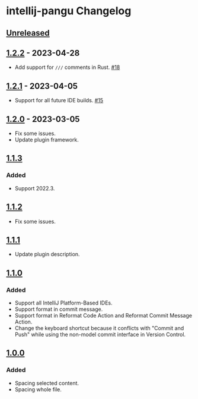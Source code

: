 <!-- Keep a Changelog guide -> https://keepachangelog.com -->

# intellij-pangu Changelog

## [Unreleased]

## [1.2.2] - 2023-04-28
- Add support for `///` comments in Rust. [#18](https://github.com/LiLittleCat/intellij-pangu/issues/18)

## [1.2.1] - 2023-04-05
- Support for all future IDE builds. [#15](https://github.com/LiLittleCat/intellij-pangu/issues/15)

## [1.2.0] - 2023-03-05
- Fix some issues.
- Update plugin framework.

## [1.1.3]

### Added
- Support 2022.3.

## [1.1.2]
- Fix some issues.

## [1.1.1]
- Update plugin description.

## [1.1.0]

### Added
- Support all IntelliJ Platform-Based IDEs.
- Support format in commit message.
- Support format in Reformat Code Action and Reformat Commit Message Action.
- Change the keyboard shortcut because it conflicts with "Commit and Push" while using the non-model commit interface in Version Control.

## [1.0.0]

### Added
- Spacing selected content.
- Spacing whole file.

[Unreleased]: https://github.com/LiLittleCat/intellij-pangu/compare/v1.2.2...HEAD
[1.2.2]: https://github.com/LiLittleCat/intellij-pangu/compare/v1.2.1...v1.2.2
[1.2.1]: https://github.com/LiLittleCat/intellij-pangu/compare/v1.2.0...v1.2.1
[1.2.0]: https://github.com/LiLittleCat/intellij-pangu/compare/v1.1.3...v1.2.0
[1.1.3]: https://github.com/LiLittleCat/intellij-pangu/compare/v1.1.2...v1.1.3
[1.1.2]: https://github.com/LiLittleCat/intellij-pangu/compare/v1.1.1...v1.1.2
[1.1.1]: https://github.com/LiLittleCat/intellij-pangu/compare/v1.1.0...v1.1.1
[1.1.0]: https://github.com/LiLittleCat/intellij-pangu/compare/v1.0.0...v1.1.0
[1.0.0]: https://github.com/LiLittleCat/intellij-pangu/commits/v1.0.0
